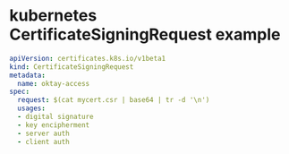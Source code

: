 # kubernetes CertificateSigningRequest example

```yaml
apiVersion: certificates.k8s.io/v1beta1
kind: CertificateSigningRequest
metadata:
  name: oktay-access
spec:
  request: $(cat mycert.csr | base64 | tr -d '\n')
  usages:
  - digital signature
  - key encipherment
  - server auth
  - client auth
```
